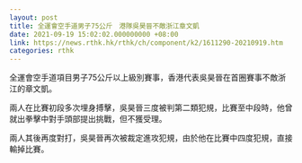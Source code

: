 ```yaml
---
layout: post
title: 全運會空手道男子75公斤　港隊吳昊晉不敵浙江章文凱
date: 2021-09-19 15:02:02.000000000 +08:00
link: https://news.rthk.hk/rthk/ch/component/k2/1611290-20210919.htm
categories: rthk
---
```


全運會空手道項目男子75公斤以上級別賽事，香港代表吳昊晉在首圈賽事不敵浙江的章文凱。

兩人在比賽初段多次埋身搏擊，吳昊晉三度被判第二類犯規，比賽至中段時，他曾就出拳擊中對手頭部提出挑戰，但不獲受理。

兩人其後再度對打，吳昊晉再次被裁定進攻犯規，由於他在比賽中四度犯規，直接輸掉比賽。
